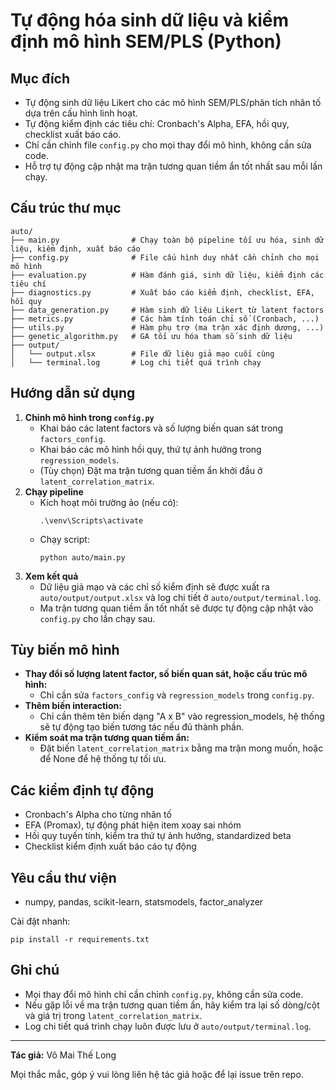 # Tự động hóa sinh dữ liệu và kiểm định mô hình SEM/PLS (Python)

## Mục đích

- Tự động sinh dữ liệu Likert cho các mô hình SEM/PLS/phân tích nhân tố dựa trên cấu hình linh hoạt.
- Tự động kiểm định các tiêu chí: Cronbach's Alpha, EFA, hồi quy, checklist xuất báo cáo.
- Chỉ cần chỉnh file `config.py` cho mọi thay đổi mô hình, không cần sửa code.
- Hỗ trợ tự động cập nhật ma trận tương quan tiềm ẩn tốt nhất sau mỗi lần chạy.

## Cấu trúc thư mục

```
auto/
├── main.py                # Chạy toàn bộ pipeline tối ưu hóa, sinh dữ liệu, kiểm định, xuất báo cáo
├── config.py              # File cấu hình duy nhất cần chỉnh cho mọi mô hình
├── evaluation.py          # Hàm đánh giá, sinh dữ liệu, kiểm định các tiêu chí
├── diagnostics.py         # Xuất báo cáo kiểm định, checklist, EFA, hồi quy
├── data_generation.py     # Hàm sinh dữ liệu Likert từ latent factors
├── metrics.py             # Các hàm tính toán chỉ số (Cronbach, ...)
├── utils.py               # Hàm phụ trợ (ma trận xác định dương, ...)
├── genetic_algorithm.py   # GA tối ưu hóa tham số sinh dữ liệu
├── output/
│   └── output.xlsx        # File dữ liệu giả mạo cuối cùng
│   └── terminal.log       # Log chi tiết quá trình chạy
```

## Hướng dẫn sử dụng

1. **Chỉnh mô hình trong `config.py`**
   - Khai báo các latent factors và số lượng biến quan sát trong `factors_config`.
   - Khai báo các mô hình hồi quy, thứ tự ảnh hưởng trong `regression_models`.
   - (Tùy chọn) Đặt ma trận tương quan tiềm ẩn khởi đầu ở `latent_correlation_matrix`.
2. **Chạy pipeline**
   - Kích hoạt môi trường ảo (nếu có):
     ```
     .\venv\Scripts\activate
     ```
   - Chạy script:
     ```
     python auto/main.py
     ```
3. **Xem kết quả**
   - Dữ liệu giả mạo và các chỉ số kiểm định sẽ được xuất ra `auto/output/output.xlsx` và log chi tiết ở `auto/output/terminal.log`.
   - Ma trận tương quan tiềm ẩn tốt nhất sẽ được tự động cập nhật vào `config.py` cho lần chạy sau.

## Tùy biến mô hình
- **Thay đổi số lượng latent factor, số biến quan sát, hoặc cấu trúc mô hình:**
  - Chỉ cần sửa `factors_config` và `regression_models` trong `config.py`.
- **Thêm biến interaction:**
  - Chỉ cần thêm tên biến dạng "A x B" vào regression_models, hệ thống sẽ tự động tạo biến tương tác nếu đủ thành phần.
- **Kiểm soát ma trận tương quan tiềm ẩn:**
  - Đặt biến `latent_correlation_matrix` bằng ma trận mong muốn, hoặc để None để hệ thống tự tối ưu.

## Các kiểm định tự động
- Cronbach's Alpha cho từng nhân tố
- EFA (Promax), tự động phát hiện item xoay sai nhóm
- Hồi quy tuyến tính, kiểm tra thứ tự ảnh hưởng, standardized beta
- Checklist kiểm định xuất báo cáo tự động

## Yêu cầu thư viện
- numpy, pandas, scikit-learn, statsmodels, factor_analyzer

Cài đặt nhanh:
```
pip install -r requirements.txt
```

## Ghi chú
- Mọi thay đổi mô hình chỉ cần chỉnh `config.py`, không cần sửa code.
- Nếu gặp lỗi về ma trận tương quan tiềm ẩn, hãy kiểm tra lại số dòng/cột và giá trị trong `latent_correlation_matrix`.
- Log chi tiết quá trình chạy luôn được lưu ở `auto/output/terminal.log`.

---

**Tác giả:** Võ Mai Thế Long

Mọi thắc mắc, góp ý vui lòng liên hệ tác giả hoặc để lại issue trên repo.
